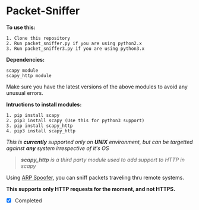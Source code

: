 # Packet-Sniffer

**To use this:**

    1. Clone this repository
    2. Run packet_sniffer.py if you are using python2.x
    3. Run packet_sniffer3.py if you are using python3.x
    
**Dependencies:**

    scapy module
    scapy_http module

Make sure you have the latest versions of the above modules to avoid any unusual errors.
    
**Intructions to install modules:**
    
    1. pip install scapy
    2. pip3 install scapy (Use this for python3 support)
    3. pip install scapy_http
    4. pip3 install scapy_http

*This is **currently** supported only on **UNIX** environment, but can be targetted against **any** system irrespective of it's OS*

> ***scapy_http** is a third party module used to add support to HTTP in scapy*

Using <a href="https://github.com/vinsdragonis/ARP-Spoofer">ARP Spoofer</a>, you can sniff packets traveling thru remote systems.

**This supports only HTTP requests for the moment, and not HTTPS.**

- [x] Completed
